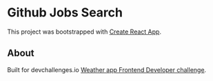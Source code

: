 # Github Jobs Search

This project was bootstrapped with [Create React App](https://github.com/facebook/create-react-app).

## About

Built for devchallenges.io [Weather app Frontend Developer challenge](https://devchallenges.io/challenges/mM1UIenRhK808W8qmLWv).


[comment]: <> (Click to see http://githubjobs.uurz.net.)